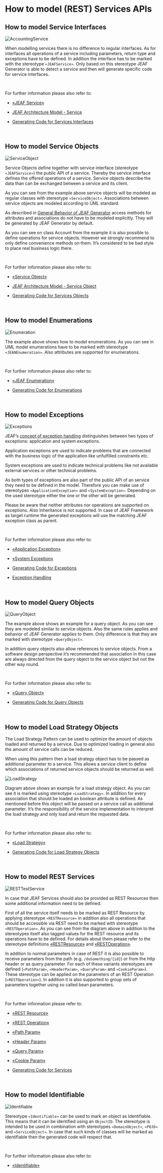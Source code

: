 # How to model (REST) Services APIs

## How to model Service Interfaces

![AccountingService](/images/accounting_service.png)

When modelling services there is no difference to regular interfaces. As for interfaces all operations of a service including parameters, return type and exceptions have to be defined. In addition the interface has to be marked with the stereotype `«JEAFService»`. Only based on this stereotype JEAF Generator is able to detect a service and then will generate specific code for service interfaces.

<br>

For further information please also refer to:

- [«JEAF Service»](/uml-modeling-guide/jmm/JEAFService)

- [JEAF Architecture Model - Service](https://anaptecs.atlassian.net/wiki/spaces/JEAF/pages/515276970/JEAF+Architecture+Model#Service "https://anaptecs.atlassian.net/wiki/spaces/JEAF/pages/515276970/JEAF+Architecture+Model#Service")

- [Generating Code for Services Interfaces](/developer-guide/code-for-jeaf-services)

<br>

## How to model Service Objects

![ServiceObject](/images/service_object.png)

Service Objects define together with service interface (stereotype `«JEAFService»`) the public API of a service. Thereby the service interface defines the offered operations of a service. Service objects describe the data than can be exchanged between a service and its client.

As you can see from the example above service objects will be modeled as regular classes with stereotype `«ServiceObject»`. Associations between service objects are modeled according to UML standard.

As described in [General Behavior of JEAF Generator](/developer-guide/general-behavior) access methods for attributes and associations do not have to be modeled explicitly. They will be generated by JEAF Generator by default.

As you can see on class Account from the example it is also possible to define operations for service objects. However we strongly recommend to only define convenience methods on them. It’s considered to be bad style to place real business logic there.

<br>

For further information please also refer to:

- [«Service Object»](/uml-modeling-guide/jmm/ServiceObject)

- [JEAF Architecture Model - Service Object](https://anaptecs.atlassian.net/wiki/spaces/JEAF/pages/515276970/JEAF+Architecture+Model#Service-Object "https://anaptecs.atlassian.net/wiki/spaces/JEAF/pages/515276970/JEAF+Architecture+Model#Service-Object")

- [Generating Code for Services Objects](/developer-guide/code-for-jeaf-services/#code-for-service-objects)

<br>

## How to model Enumerations

![Enumeration](/images/jeaf_enumeration.png)

The example above shows how to model enumerations. As you can see in UML model enumerations have to be marked with stereotype `«JEANEnumeration»`. Also attributes are supported for enumerations.

<br>

For further information please also refer to:

- [«JEAF Enumeration»](/uml-modeling-guide/jmm/JEAFEnumeration)

- [Generating Code for Enumerations](/developer-guide/code-for-jeaf-services/#code-for-enumerations)

<br>

## How to model Exceptions

![Exceptions](/images/exceptions.png)

JEAF’s [concept of exception handling](https://anaptecs.atlassian.net/wiki/spaces/JEAF/pages/1542426 "/wiki/spaces/JEAF/pages/1542426") distinguishes between two types of exceptions: application and system exceptions. 

Application exceptions are used to indicate problems that are connected with the business logic of the application like unfulfilled constraints etc. 

System exceptions are used to indicate technical problems like not available external services or other technical problems.

As both types of exceptions are also part of the public API of an service they need to be defined in the model. Therefore you can make use of stereotypes `«ApplicationException»` and `«SystemException»`. Depending on the used stereotype either the one or the other will be generated.

Please be aware that neither attributes nor operations are supported on exceptions. Also Inheritance is not supported. In case of JEAF Framework as target runtime the generated exceptions will use the matching JEAF exception class as parent.

<br>

For further information please also refer to:

- [«Application Exception»](/uml-modeling-guide/jmm/ApplicationException)

- [«System Exception»](/uml-modeling-guide/jmm/SystemException)

- [Generating Code for Exceptions](/developer-guide/code-for-jeaf-services/#code-for-exceptions)

- [Exception Handling](https://anaptecs.atlassian.net/wiki/spaces/JEAF/pages/1542426 "https://anaptecs.atlassian.net/wiki/spaces/JEAF/pages/1542426")

<br>

## How to model Query Objects

![QueryObject](/images/query_object.png)

The example above shows an example for a query object. As you can see they are modeled similar to service objects. Also the same rules applies and behavior of JEAF Generator applies to them. Only difference is that they are marked with stereotype `«QueryObject»`.

In addition query objects also allow references to service objects. From a software design perspective it’s recommended that association in this case are always directed from the query object to the service object but not the other way round.

<br>

For further information please also refer to:

- [«Query Object»](/uml-modeling-guide/jmm/QueryObject)

- [Generating Code for Query Objects](/developer-guide/code-for-jeaf-services/#code-for-query-objects)

<br>

## How to model Load Strategy Objects

The Load Strategy Pattern can be used to optimize the amount of objects loaded and returned by a service. Due to optimized loading in general also the amount of service calls can be reduced.

When using this pattern then a load strategy object has to be passed as additional parameter to a service. This allows a service client to define which associations of returned service objects should be returned as well.

![LoadStrategy](/images/load_strategy.png)

Diagram above shows an example for a load strategy object. As you can see it is marked using stereotype `«LoadStrategy»`. In addition for every association that should be loaded an boolean attribute is defined. As mentioned before this object will be passed on a service call as additional parameter. It’s the responsibility of the service implementation to interpret the load strategy and only load and return the requested data.

<br>

For further information please also refer to:

- [«Load Strategy»](/uml-modeling-guide/jmm/LoadStrategy)

- [Generating Code for Load Strategy Objects](/developer-guide/code-for-jeaf-services/#code-for-load-strategy-objects)

<br>

## How to model REST Services

![RESTTestService](/images/rest_test_service.png)

In case that JEAF Services should also be provided as REST Resources then some additional information need to be defined.

First of all the service itself needs to be marked as REST Resource by applying stereotype `«RESTResource»` in addition also all operations that should be accessible via REST need to be marked with stereotype `«RESTOperation»`. As you can see from the diagram above in addition to the stereotypes itself also tagged values for the REST resource and its operations have to be defined. For details about them please refer to the stereotype definitions [«RESTResource»](https://anaptecs.atlassian.net/wiki/spaces/JEAF/pages/546210007 "/wiki/spaces/JEAF/pages/546210007") and [«RESTOperation»](https://anaptecs.atlassian.net/wiki/spaces/JEAF/pages/546210025 "/wiki/spaces/JEAF/pages/546210025").

In addition to normal parameters in case of REST it is also possible to receive parameters from the path (e.g. `/doSomething/{id}`) or from the http header or as query parameter. For each of these variants stereotypes are defined (`«PathParam»`, `«HeaderParam»`, `«QueryParam»` and `«CookieParam»`). These stereotype can be applied on the parameters of an REST Operation (`«RESTOperation»`). In addition it is also supported to group sets of parameters together using so called bean parameters.

<br>

For further information please refer to:

- [«REST Resource»](/uml-modeling-guide/jmm/RESTResource)

- [«REST Operation»](/uml-modeling-guide/jmm/RESTOperation)

- [«Path Param»](/uml-modeling-guide/jmm/PathParam)

- [«Header Param»](/uml-modeling-guide/jmm/HeaderParam)

- [«Query Param»](/uml-modeling-guide/jmm/QueryParam)

- [«Cookie Param»](/uml-modeling-guide/jmm/CookieParam)

- [Generating Code for Services](/developer-guide/code-for-jeaf-services/#code-for-rest-services)

<br>

## How to model Identifiable

![Identifiable](/images/identifiable.png)

Stereotype `«Identifiable»` can be used to mark an object as Identifiable. This means that it can be identified using an `ObjectID`. The stereotype is intended to be used in combination with stereotypes `«DomainObject»`, `«POJO»` and `«ServiceObject»`. In case that such kinds of classes will be marked as identifiable then the generated code will respect that.

<br>

For further information please also refer to:

- [«Identifiable»](/uml-modeling-guide/jmm/Identifiable)
